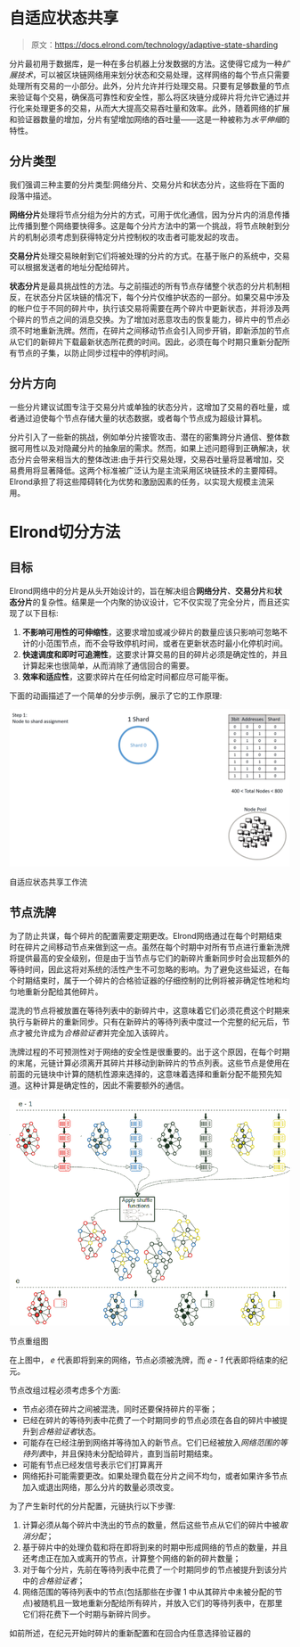 # 自适应状态共享

> 原文：<https://docs.elrond.com/technology/adaptive-state-sharding>

 分片最初用于数据库，是一种在多台机器上分发数据的方法。这使得它成为一种*扩展技术*，可以被区块链网络用来划分状态和交易处理，这样网络的每个节点只需要处理所有交易的一小部分。此外，分片允许并行处理交易。只要有足够数量的节点来验证每个交易，确保高可靠性和安全性，那么将区块链分成碎片将允许它通过并行化来处理更多的交易，从而大大提高交易吞吐量和效率。此外，随着网络的扩展和验证器数量的增加，分片有望增加网络的吞吐量——这是一种被称为*水平伸缩*的特性。

## **分片类型**

我们强调三种主要的分片类型:网络分片、交易分片和状态分片，这些将在下面的段落中描述。

**网络分片**处理将节点分组为分片的方式，可用于优化通信，因为分片内的消息传播比传播到整个网络要快得多。这是每个分片方法中的第一个挑战，将节点映射到分片的机制必须考虑到获得特定分片控制权的攻击者可能发起的攻击。

**交易分片**处理交易映射到它们将被处理的分片的方式。在基于账户的系统中，交易可以根据发送者的地址分配给碎片。

**状态分片**是最具挑战性的方法。与之前描述的所有节点存储整个状态的分片机制相反，在状态分片区块链的情况下，每个分片仅维护状态的一部分。如果交易中涉及的帐户位于不同的碎片中，执行该交易将需要在两个碎片中更新状态，并将涉及两个碎片的节点之间的消息交换。为了增加对恶意攻击的恢复能力，碎片中的节点必须不时地重新洗牌。然而，在碎片之间移动节点会引入同步开销，即新添加的节点从它们的新碎片下载最新状态所花费的时间。因此，必须在每个时期只重新分配所有节点的子集，以防止同步过程中的停机时间。

## **分片方向**

一些分片建议试图专注于交易分片或单独的状态分片，这增加了交易的吞吐量，或者通过迫使每个节点存储大量的状态数据，或者每个节点成为超级计算机。

分片引入了一些新的挑战，例如单分片接管攻击、潜在的密集跨分片通信、整体数据可用性以及对隐藏分片的抽象层的需求。然而，如果上述问题得到正确解决，状态分片会带来相当大的整体改进:由于并行交易处理，交易吞吐量将显著增加，交易费用将显著降低。这两个标准被广泛认为是主流采用区块链技术的主要障碍。Elrond承担了将这些障碍转化为优势和激励因素的任务，以实现大规模主流采用。

# **Elrond切分方法**

## **目标**

Elrond网络中的分片是从头开始设计的，旨在解决组合**网络分片**、**交易分片**和**状态分片**的复杂性。结果是一个内聚的协议设计，它不仅实现了完全分片，而且还实现了以下目标:

1.  **不影响可用性的可伸缩性**，这要求增加或减少碎片的数量应该只影响可忽略不计的小范围节点，而不会导致停机时间，或者在更新状态时最小化停机时间。
2.  **快速调度和即时可追溯性**，这要求计算交易的目的碎片必须是确定性的，并且计算起来也很简单，从而消除了通信回合的需要。
3.  **效率和适应性**，这要求碎片在任何给定时间都应尽可能平衡。

下面的动画描述了一个简单的分步示例，展示了它的工作原理:

![img](img/1202be52321f32a5875f4b89a188acc3.png)

自适应状态共享工作流

## 节点洗牌

为了防止共谋，每个碎片的配置需要定期更改。Elrond网络通过在每个时期结束时在碎片之间移动节点来做到这一点。虽然在每个时期中对所有节点进行重新洗牌将提供最高的安全级别，但是由于当节点与它们的新碎片重新同步时会出现额外的等待时间，因此这将对系统的活性产生不可忽略的影响。为了避免这些延迟，在每个时期结束时，属于一个碎片的合格验证器的仔细控制的比例将被非确定性地和均匀地重新分配给其他碎片。

混洗的节点将被放置在等待列表中的新碎片中，这意味着它们必须花费这个时期来执行与新碎片的重新同步。只有在新碎片的等待列表中度过一个完整的纪元后，节点才被允许成为*合格验证者*并完全加入该碎片。

洗牌过程的不可预测性对于网络的安全性是很重要的。出于这个原因，在每个时期的末尾，元链计算必须离开其碎片并移动到新碎片的节点列表。这些节点是使用在前面的元链块中计算的随机性源来选择的，这意味着选择和重新分配不能预先知道。这种计算是确定性的，因此不需要额外的通信。

![img](img/b5e0fb4224d02a85bcf7aab992040a30.png)

节点重组图

在上图中， *e* 代表即将到来的网络，节点必须被洗牌，而 *e - 1* 代表即将结束的纪元。

节点改组过程必须考虑多个方面:

*   节点必须在碎片之间被混洗，同时还要保持碎片的平衡；
*   已经在碎片的等待列表中花费了一个时期同步的节点必须在各自的碎片中被提升到*合格验证者*状态。
*   可能存在已经注册到网络并等待加入的新节点。它们已经被放入*网络范围的等待列表*中，并且保持未分配给碎片，直到当前时期结束。
*   可能有节点已经发信号表示它们打算离开
*   网络拓扑可能需要更改。如果处理负载在分片之间不均匀，或者如果许多节点加入或退出网络，那么分片的数量必须改变。

为了产生新时代的分片配置，元链执行以下步骤:

1.  计算必须从每个碎片中洗出的节点的数量，然后这些节点从它们的碎片中被*取消分配*；
2.  基于碎片中的处理负载和将在即将到来的时期中形成网络的节点的数量，并且还考虑正在加入或离开的节点，计算整个网络的新的碎片数量；
3.  对于每个分片，先前在等待列表中花费了一个时期同步的节点被提升到该分片中的*合格验证者*；
4.  网络范围的等待列表中的节点(包括那些在步骤 1 中从其碎片中未被分配的节点)被随机且一致地重新分配给所有碎片，并放入它们的等待列表中，在那里它们将花费下一个时期与新碎片同步。

如前所述，在纪元开始时碎片的重新配置和在回合内任意选择验证器的